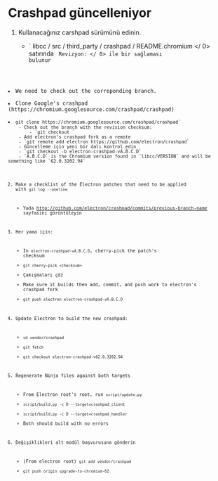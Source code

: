 # Crashpad güncelleniyor

1. Kullanacağınız carshpad sürümünü edinin.
    
    - ` libcc / src / third_party / crashpad / README.chromium </ 0> satırında <code> Revizyon: </ 0> ile bir sağlaması bulunur</li>
<li>We need to check out the correponding branch.</li>
<li>Clone Google's crashpad (https://chromium.googlesource.com/crashpad/crashpad)</li>
<li><code>git clone https://chromium.googlesource.com/crashpad/crashpad`
    - Check out the branch with the revision checksum: 
        - `git checkout <revision checksum>`
    - Add electron's crashpad fork as a remote
    - `git remote add electron https://github.com/electron/crashpad`
    - Güncelleme için yeni bir dalı kontrol edin
    - `git checkout -b electron-crashpad-vA.B.C.D`
    - `A.B.C.D` is the Chromium version found in `libcc/VERSION` and will be something like `62.0.3202.94`

2. Make a checklist of the Electron patches that need to be applied with `git log --oneline`
    
    - Yada http://github.com/electron/crashpad/commits/previous-branch-name sayfasını görüntüleyin

3. Her yama için:
    
    - In `electron-crashpad-vA.B.C.D`, cherry-pick the patch's checksum 
    - `git cherry-pick <checksum>`
    - Çakışmaları çöz
    - Make sure it builds then add, commit, and push work to electron's crashpad fork
    - `git push electron electron-crashpad-vA.B.C.D`

4. Update Electron to build the new crashpad:
    
    - `cd vendor/crashpad`
    - `git fetch`
    - `git checkout electron-crashpad-v62.0.3202.94`
5. Regenerate Ninja files against both targets 
    - From Electron root's root, run `script/update.py`
    - `script/build.py -c D --target=crashpad_client`
    - `script/build.py -c D --target=crashpad_handler`
    - Both should build with no errors
6. Değişiklikleri alt modül başvurusuna gönderin 
    - (From electron root) `git add vendor/crashpad`
    - `git push origin upgrade-to-chromium-62`